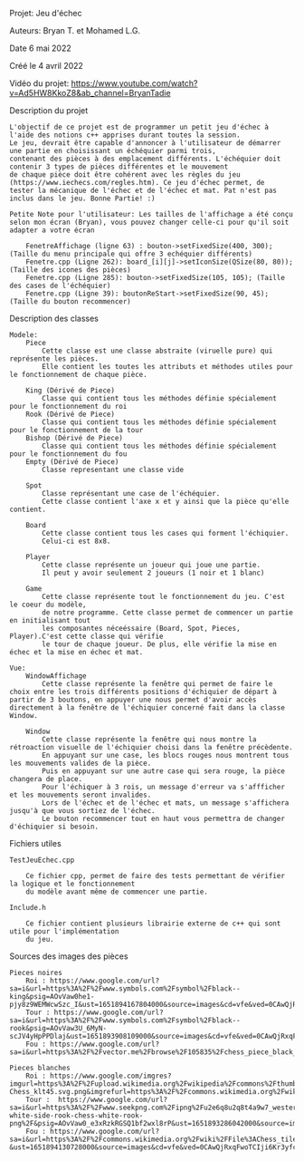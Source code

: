 Projet: Jeu d'échec

Auteurs: Bryan T. et Mohamed L.G.

Date 6 mai 2022

Créé le 4 avril 2022

Vidéo du projet: https://www.youtube.com/watch?v=Ad5HW8KkoZ8&ab_channel=BryanTadie

Description du projet

	L'objectif de ce projet est de programmer un petit jeu d'échec à l'aide des notions c++ apprises durant toutes la session.
	Le jeu, devrait être capable d'annoncer à l'utilisateur de démarrer une partie en choisissant un échéquier parmi trois, 
	contenant des pièces à des emplacement différents. L'échéquier doit contenir 3 types de pièces différentes et le mouvement
	de chaque pièce doit être cohérent avec les règles du jeu (https://www.iechecs.com/regles.htm). Ce jeu d'échec permet, de 
	tester la mécanique de l'échec et de l'échec et mat. Pat n'est pas inclus dans le jeu. Bonne Partie! :)

	Petite Note pour l'utilisateur: Les tailles de l'affichage a été conçu selon mon écran (Bryan), vous pouvez changer celle-ci pour qu'il soit adapter a votre écran
  
		FenetreAffichage (ligne 63) : bouton->setFixedSize(400, 300);  (Taille du menu principale qui offre 3 echéquier différents)
		Fenetre.cpp (Ligne 262): board_[i][j]->setIconSize(QSize(80, 80));  (Taille des icones des pièces)
		Fenetre.cpp (Ligne 285): bouton->setFixedSize(105, 105); (Taille des cases de l'échéquier)
		Fenetre.cpp (Ligne 39): boutonReStart->setFixedSize(90, 45); (Taille du bouton recommencer)

Description des classes

    Modele:
		Piece
			Cette classe est une classe abstraite (viruelle pure) qui représente les pièces. 
			Elle contient les toutes les attributs et méthodes utiles pour le fonctionnement de chaque pièce.

		King (Dérivé de Piece)
			Classe qui contient tous les méthodes définie spécialement pour le fonctionnement du roi
		Rook (Dérivé de Piece)
			Classe qui contient tous les méthodes définie spécialement pour le fonctionnement de la tour
		Bishop (Dérivé de Piece)
			Classe qui contient tous les méthodes définie spécialement pour le fonctionnement du fou
		Empty (Dérivé de Piece)
			Classe representant une classe vide

		Spot
			Classe représentant une case de l'échéquier.
			Cette classe contient l'axe x et y ainsi que la pièce qu'elle contient.

		Board
			Cette classe contient tous les cases qui forment l'échiquier.
			Celui-ci est 8x8.

		Player
			Cette classe représente un joueur qui joue une partie.
			Il peut y avoir seulement 2 joueurs (1 noir et 1 blanc)

		Game
			Cette classe représente tout le fonctionnement du jeu. C'est le coeur du modèle,
			de notre programme. Cette classe permet de commencer un partie en initialisant tout 
			les composantes néceéssaire (Board, Spot, Pieces, Player).C'est cette classe qui vérifie
			le tour de chaque joueur. De plus, elle vérifie la mise en échec et la mise en échec et mat.

	Vue:
		WindowAffichage
			Cette classe représente la fenêtre qui permet de faire le choix entre les trois différents positions d'échiquier de départ à partir de 3 boutons, en appuyer une nous permet d'avoir accès directement à la fenêtre de l'échiquier concerné fait dans la classe Window.
	
		Window
			Cette classe représente la fenêtre qui nous montre la rétroaction visuelle de l'échiquier choisi dans la fenêtre précèdente.
			En appuyant sur une case, les blocs rouges nous montrent tous les mouvements valides de la pièce.
			Puis en appuyant sur une autre case qui sera rouge, la pièce changera de place.
			Pour l'échiquer à 3 rois, un message d'erreur va s'affficher et les mouvements seront invalides.
			Lors de l'échec et de l'échec et mats, un message s'affichera jusqu'à que vous sortiez de l'échec.
			Le bouton recommencer tout en haut vous permettra de changer d'échiquier si besoin. 

Fichiers utiles

	TestJeuEchec.cpp
  
		Ce fichier cpp, permet de faire des tests permettant de vérifier la logique et le fonctionnement
		du modèle avant même de commencer une partie.

	Include.h
  
		Ce fichier contient plusieurs librairie externe de c++ qui sont utile pour l'implémentation
		du jeu.

Sources des images des pièces

	Pieces noires
		Roi : https://www.google.com/url?sa=i&url=https%3A%2F%2Fwww.symbols.com%2Fsymbol%2Fblack--king&psig=AOvVaw0he1-pjy8z9WEMWcwSzc_I&ust=1651894167804000&source=images&cd=vfe&ved=0CAwQjRxqFwoTCLjpv8P3yfcCFQAAAAAdAAAAABAD
		Tour : https://www.google.com/url?sa=i&url=https%3A%2F%2Fwww.symbols.com%2Fsymbol%2Fblack--rook&psig=AOvVaw3U_6MyN-scJV4yHpPPDlaj&ust=1651893908109000&source=images&cd=vfe&ved=0CAwQjRxqFwoTCKCeosv2yfcCFQAAAAAdAAAAABAD
		Fou : https://www.google.com/url?sa=i&url=https%3A%2F%2Fvector.me%2Fbrowse%2F105835%2Fchess_piece_black_bishop_clip_art&psig=AOvVaw0lOVa5xjeXHpRB6fxXAa9G&ust=1651894028904000&source=images&cd=vfe&ved=0CAwQjRxqFwoTCPje4vr2yfcCFQAAAAAdAAAAABAD

	Pieces blanches
		Roi : https://www.google.com/imgres?imgurl=https%3A%2F%2Fupload.wikimedia.org%2Fwikipedia%2Fcommons%2Fthumb%2F4%2F42%2FChess_klt45.svg%2F2048px-Chess_klt45.svg.png&imgrefurl=https%3A%2F%2Fcommons.wikimedia.org%2Fwiki%2FFile%3AChess_klt45.svg&tbnid=YiwF7QN5t4zSNM&vet=12ahUKEwio5p6w98n3AhUPrnIEHVEdDfMQMygNegUIARD2AQ..i&docid=9kGjfYX7CujbLM&w=2048&h=2048&q=white%20king%20chess&ved=2ahUKEwio5p6w98n3AhUPrnIEHVEdDfMQMygNegUIARD2AQ
		Tour :  https://www.google.com/url?sa=i&url=https%3A%2F%2Fwww.seekpng.com%2Fipng%2Fu2e6q8u2q8t4a9w7_western-white-side-rook-chess-white-rook-png%2F&psig=AOvVaw0_e3xRzkRGSQ1bf2wxl8rP&ust=1651893286042000&source=images&cd=vfe&ved=0CAwQjRxqFwoTCLjR5pj0yfcCFQAAAAAdAAAAABAD
		Fou : https://www.google.com/url?sa=i&url=https%3A%2F%2Fcommons.wikimedia.org%2Fwiki%2FFile%3AChess_tile_bl.svg&psig=AOvVaw2aVNn1a12xrtzIJLAEZAR-&ust=1651894130728000&source=images&cd=vfe&ved=0CAwQjRxqFwoTCIji6Kr3yfcCFQAAAAAdAAAAABAD
